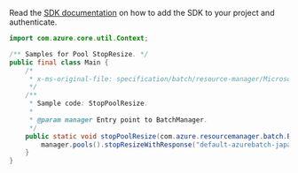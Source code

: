 Read the [SDK documentation](https://github.com/Azure/azure-sdk-for-java/blob/azure-resourcemanager-batch_1.0.0/sdk/batch/azure-resourcemanager-batch/README.md) on how to add the SDK to your project and authenticate.

```java
import com.azure.core.util.Context;

/** Samples for Pool StopResize. */
public final class Main {
    /*
     * x-ms-original-file: specification/batch/resource-manager/Microsoft.Batch/stable/2022-01-01/examples/PoolStopResize.json
     */
    /**
     * Sample code: StopPoolResize.
     *
     * @param manager Entry point to BatchManager.
     */
    public static void stopPoolResize(com.azure.resourcemanager.batch.BatchManager manager) {
        manager.pools().stopResizeWithResponse("default-azurebatch-japaneast", "sampleacct", "testpool", Context.NONE);
    }
}
```
